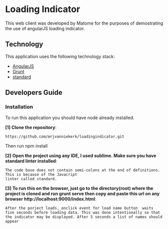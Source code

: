 # Loading Indicator
This web client was developed by Matome for the purposes of demostrating the use of angularJS loading indicator.

## Technology

This application uses the following technology stack:

 * [AngularJS](https://angularjs.org/)
 * [Grunt](https://gruntjs.com/getting-started)
 * [standard](https://atom.io/packages/linter-js-standard)

## Developers Guide

### Installation

To run this application you should have node already installed.

**[1] Clone the repository**:

```
https://github.com/mrjvanniekerk/loadingindicator.git
```
Then run npm install

**[2] Open the project using any IDE, I used sublime. Make sure you have standard linter installed**:

```
The code base does not contain semi-colons at the end of definitions. This is because of the Javacript
linter called standard.
```

**[3] To run this on the browser, just go to the directory(root) where the project is cloned and run grunt serve
then copy and paste this url on any browser http://localhost:9000/index.html**:

```
After the porject loads, onclick event for load name button  waits five seconds before loading data. This was done intentionally so that the indicator may be displayed. After 5 seconds a list of names should appear
```

